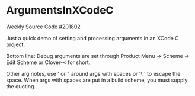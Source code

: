 # ArgumentsInXCodeC

Weekly Source Code #201802

Just a quick demo of setting and processing arguments
in an XCode C project.

Bottom line: Debug arguments are set through Product Menu -> Scheme -> Edit Scheme
or Clover-< for short.

Other arg notes, use ' or " around args with spaces or '\ ' to escape the space.
When args with spaces are put in a build scheme, you must supply the quoting.

